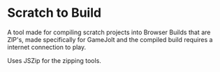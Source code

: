 # Scratch to Build
A tool made for compiling scratch projects into Browser Builds that are ZIP's, made specifically for GameJolt and the compiled build requires a internet connection to play.

Uses JSZip for the zipping tools.
